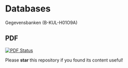 Databases
=========

Gegevensbanken (B-KUL-H01O9A)

## PDF

[![PDF Status](https://www.sharelatex.com/github/repos/KULeuven-CS/Databases/builds/latest/badge.svg)](https://www.sharelatex.com/github/repos/KULeuven-CS/Databases/builds/latest/output.pdf)

Please **star** this repository if you found its content useful!
